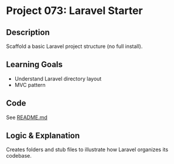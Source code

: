 # Project 073: Laravel Starter

## Description
Scaffold a basic Laravel project structure (no full install).

## Learning Goals
- Understand Laravel directory layout
- MVC pattern

## Code
See [README.md](README.md)

## Logic & Explanation
Creates folders and stub files to illustrate how Laravel organizes its codebase.
